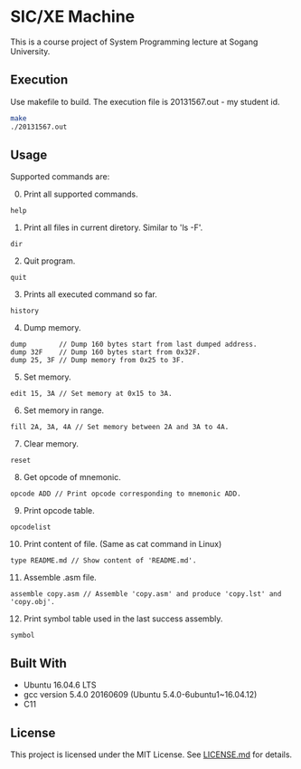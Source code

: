 # SIC/XE Machine

This is a course project of System Programming lecture at Sogang University.

## Execution

Use makefile to build. The execution file is 20131567.out - my student id.
```sh
make
./20131567.out
```

## Usage

Supported commands are:

0. Print all supported commands.
```
help
```

1. Print all files in current diretory. Similar to 'ls -F'.
```
dir
```

2. Quit program.
```
quit
```

3. Prints all executed command so far.
```
history
```

4. Dump memory.
```
dump        // Dump 160 bytes start from last dumped address.
dump 32F    // Dump 160 bytes start from 0x32F.
dump 25, 3F // Dump memory from 0x25 to 3F.
```

5. Set memory.
```
edit 15, 3A // Set memory at 0x15 to 3A.
```

6. Set memory in range.
```
fill 2A, 3A, 4A // Set memory between 2A and 3A to 4A.
```

7. Clear memory.
```
reset
```

8. Get opcode of mnemonic.
```
opcode ADD // Print opcode corresponding to mnemonic ADD.
```

9. Print opcode table.
```
opcodelist
```

10. Print content of file. (Same as cat command in Linux)
```
type README.md // Show content of 'README.md'.
```

11. Assemble .asm file.
```
assemble copy.asm // Assemble 'copy.asm' and produce 'copy.lst' and 'copy.obj'.
```

12. Print symbol table used in the last success assembly.
```
symbol
```

## Built With

* Ubuntu 16.04.6 LTS
* gcc version 5.4.0 20160609 (Ubuntu 5.4.0-6ubuntu1~16.04.12)
* C11

## License

This project is licensed under the MIT License.
See [LICENSE.md](LICENSE.md) for details.
